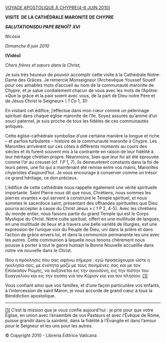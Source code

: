 [VOYAGE APOSTOLIQUE À CHYPRE](/content/benedict-xvi/fr/travels/2010/index_cipro.html)[(4-6 JUIN 2010)](/content/benedict-xvi/fr/travels/2010/index_cipro.html)

**VISITE  DE LA CATHÉDRALE MARONITE DE CHYPRE**

***SALUTATIONS******DU PAPE BENOÎT XVI***

*Nicosie*

*Dimanche 6 juin 2010*

**(Vidéo)**

*Chers frères et sœurs dans le Christ,*

Je suis très heureux de pouvoir accomplir cette visite à la Cathédrale Notre-Dame des Grâces. Je remercie Monseigneur l’Archevêque Youssef Soueif pour ces aimables mots d’accueil au nom de la communauté maronite de Chypre, et je salue cordialement chacun de vous avec les mots de l’Apôtre: «Que la grâce et la paix soient avec vous, de la part de Dieu notre Père et de Jésus Christ le Seigneur» ( *1 Co* 1, 3)!

En visitant cet édifice, j’effectue dans mon cœur comme un pèlerinage spirituel dans chaque église maronite de l’île. Soyez assurés qu’animé d’un souci paternel, je suis proche de tous les fidèles de ces communautés antiques.

Cette église-cathédrale symbolise d’une certaine manière la longue et riche – et parfois turbulente – histoire de la communauté maronite à Chypre. Les Maronites arrivèrent sur ces côtes à différents moments au cours des siècles et ils furent souvent mis à la contrainte en raison de leur fidélité à leur héritage chrétien propre. Néanmoins, bien que leur foi ait été éprouvée comme l’or au creuset (cf. *1 P* 1, 7), ils demeurèrent constants dans la foi de leurs pères, une foi qui a maintenant été remise entre vos mains, Maronites chypriotes d’aujourd’hui. Je vous encourage à conserver comme un trésor ce grand héritage, ce don précieux.

L’édifice de cette cathédrale nous rappelle également une vérité spirituelle importante. Saint Pierre nous dit que nous, Chrétiens, nous sommes les pierres vivantes « qui servent à construire le Temple spirituel, et nous sommes le sacerdoce saint, présentant des offrandes spirituelles que Dieu pourra accepter à cause du Christ Jésus » ( *1 P* 2, 4-5). Avec les chrétiens du monde entier, nous faisons partie du grand Temple qui est le Corps Mystique du Christ. Notre culte spirituel, offert en une multitude de langues, en une multitude de lieux et à travers une belle variété de liturgies, est une expression de l’unique voix du Peuple de Dieu, uni dans la prière et dans l’action de grâce envers lui, et dans la communion permanente les uns avec les autres. Cette communion à laquelle nous tenons chèrement nous pousse à porter à tout le genre humain la Bonne Nouvelle accueillie dans notre vie nouvelle dans le Christ.

Ιδου η πρόκλησις που σας αφήνω σήμερα : εγώ προσεύχουμαι ώστε η ηκκλησία σας, με ένότητα μαζύ με τους ποιημένες σας και με τον Επίσκοπον Ρώμής, να αυξάνεται εις την αγιοσύνη, εις την πίστην του Ευαγγελίου και εις την αγάπη γιά τον Κύριον και για τον πλησίον. [\[1\]](#_ftn1 "")

Vous confiant ainsi que vos familles, et d’une façon particulière vos enfants, à l’intercession de saint Maron, je vous accorde de grand cœur à tous la Bénédiction apostolique.

* * *

[\[1\]](#_ftnref1 "") C’est la mission que je vous confie aujourd’hui : je prie pour que votre Église, en union avec l’ensemble de vos Pasteurs et avec l’Évêque de Rome, puisse grandir dans la sainteté, dans la fidélité à l’Évangile et dans l’amour pour le Seigneur et les uns pour les autres.


© Copyright 2010 - Libreria Editrice Vaticana